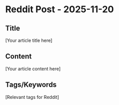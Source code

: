 # Reddit Post - 2025-11-20

## Title
[Your article title here]

## Content
[Your article content here]

## Tags/Keywords
[Relevant tags for Reddit]
